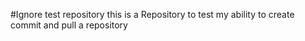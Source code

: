 #Ignore test repository 
this is a Repository to test my ability to create commit and pull a repository 
